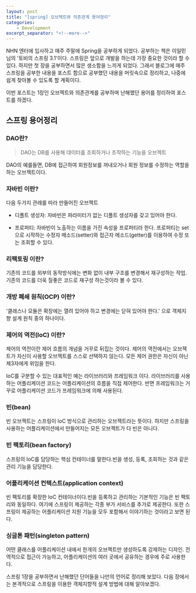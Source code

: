 ```yaml
---
layout: post
title: "[spring] 오브젝트와 의존관계 용어정리"
categories:
    - Development
excerpt_separator: "<!--more-->"
---
```


NHN 엔터에 입사하고 매주 주말에 Spring을 공부하게 되었다. 공부하는 책은 이일민 님의 '토비의 스프링 3.1'이다. 스프링은 앞으로 개발을 하는데 가장 중요한 것이라 할 수 있다. 하지만 첫 장을 공부하면서 많은 생소함을 느끼게 되었다. 그래서 블로그에 매주 스프링을 공부한 내용을 포스트 함으로 공부했던 내용을 머릿속으로 정리하고, 나중에 쉽게 찾아볼 수 있도록 할 계획이다.

이번 포스트는 1장인 오브젝트와 의존관계를 공부하며 난해했던 용어를 정리하여 포스트를 하겠다.

## 스프링 용어정리


### DAO란?
> DAO는 DB를 사용해 데이터를 조회하거나 조작하는 기능을 오브젝트

DAO의 예를들면, DB에 접근하여 회원정보를 꺼내오거나 회원 정보를 수정하는 역할을 하는 오브젝트이다.

### 자바빈 이란?
다음 두가지 관례를 따라 만들어진 오브젝트
* 디폴트 생성자: 자바빈은 파라미터가 없는 디폴트 생성자를 갖고 있어야 한다.

* 프로퍼티: 자바빈이 노출하는 이름을 가진 속성을 프로퍼티라 한다. 프로퍼티는 set으로 시작하는 수정자 메소드(setter)와 접근자 메소드(getter)를 이용하여 수정 또는 조회할 수 있다.

### 리팩토링 이란?
기존의 코드를 외부의 동작방식에는 변화 없이 내부 구조를 변경해서 재구성하는 작업. 기존의 코드를 더욱 질좋은 코드로 재구성 하는것이라 볼 수 있다.


### 개방 폐쇄 원칙(OCP) 이란?
'클래스나 모듈은 확장에는 열려 있어야 하고 변경에는 닫혀 있어야 한다.' 으로 객체지향 설계 원칙 중의 하나이다.

### 제어의 역전(IoC) 이란?
제어의 역전이란 제어 흐름의 개념을 거꾸로 뒤집는 것이다. 제어의 역전에서는 오브젝트가 자신이 사용할 오브젝트를 스스로 선택하지 않는다. 모든 제어 권한은 자신이 아닌 제3자에게 위임을 한다.

IoC를 구분할 수 있는 대표적인 예는 라이브러리와 프레임워크 이다. 라이브러리를 사용하는 어플리케이션 코드는 어플리케이션의 흐름을 직접 제어한다. 반면 프레임워크는 거꾸로 어플리케이션 코드가 프레임워크에 의해 사용된다.


### 빈(bean)
빈 오브젝트는 스프링이 IoC 방식으로 관리하는 오브젝트라는 뜻이다. 하지만 스프링을 사용하는 어플리케이션에서 만들어지는 모든 오브젝트가 다 빈은 아니다.

### 빈 팩토리(bean factory)
스프링의 IoC를 담당하는 핵심 컨테이너를 말한다.빈을 생성, 등록, 조회하는 것과 같은 관리 기능을 담당한다.

### 어플리케이션 컨텍스트(application context)
빈 팩토리를 확장한 IoC 컨테이너이다.빈을 등록하고 관리하는 기본적인 기능은 빈 팩토리와 동일하다. 여기에 스프링이 제공하는 각종 부가 서비스를 추가로 제공한다. 또한 스프링이 제공하는 어플리케이션 지원 기능을 모두 포함해서 이야기하는 것이라고 보면 된다.

### 싱글톤 패턴(singleton pattern)
어떤 클래스를 어플리케이션 내에서 한개의 오브젝트만 생성하도록 강제하는 디자인. 전역적으로 접근이 가능하고, 어플리케이션의 여러 곳에서 공유하는 경우에 주로 사용한다.


스프링 1장을 공부하면서 난해했던 단어들을 나만의 언어로 정리해 보았다. 다음 장에서는 본격적으로 스프링을 이용한 객체지향적 설계 방법에 대해 알아보겠다.
